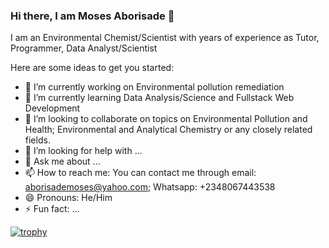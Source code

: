 ### Hi there, I am Moses Aborisade 👋

I am an Environmental Chemist/Scientist with years of experience as Tutor, Programmer, Data Analyst/Scientist

Here are some ideas to get you started:

- 🔭 I’m currently working on Environmental pollution remediation
- 🌱 I’m currently learning Data Analysis/Science and Fullstack Web Development
- 👯 I’m looking to collaborate on topics on Environmental Pollution and Health; Environmental and Analytical Chemistry or any closely related fields.
- 🤔 I’m looking for help with ...
- 💬 Ask me about ...
- 📫 How to reach me: You can contact me through email: aborisademoses@yahoo.com; Whatsapp: +2348067443538
- 😄 Pronouns: He/Him
- ⚡ Fun fact: ...

[![trophy](https://github-profile-trophy.vercel.app/?username=SirMoses1)](https://github.com/SirMoses1/github-profile-trophy)

<!--
**SirMoses1/SirMoses1** is a ✨ _special_ ✨ repository because its `README.md` (this file) appears on your GitHub profile.
-->
